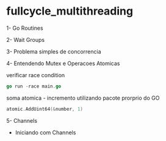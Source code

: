# fullcycle_multithreading

1- Go Routines

2- Wait Groups

3- Problema simples de concorrencia

4- Entendendo Mutex e Operacoes Atomicas

verificar race condition
```GO
go run -race main.go
```

soma atomica - incremento utilizando pacote prorprio do GO
```GO
atomic.AddUint64(&number, 1)
```

5- Channels
- Iniciando com Channels